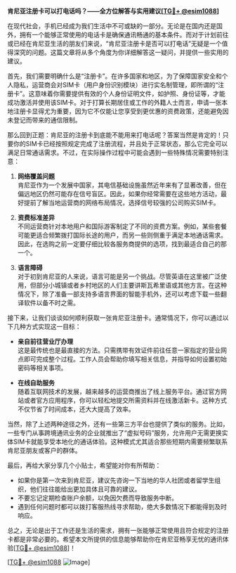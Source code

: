 **肯尼亚注册卡可以打电话吗？——全方位解答与实用建议[[TG💪+ @esim1088](https://t.me/s/esim1088)]**

在现代社会，手机已经成为我们生活中不可或缺的一部分。无论是在国内还是国外，拥有一个能够正常使用的电话卡是确保通讯畅通的基本条件。而对于计划前往或已经在肯尼亚生活的朋友们来说，“肯尼亚注册卡是否可以打电话”无疑是一个值得深究的问题。这篇文章将从多个角度为你详细解答这一疑问，并提供一些实用的建议。

首先，我们需要明确什么是“注册卡”。在许多国家和地区，为了保障国家安全和个人隐私，运营商会对SIM卡（用户身份识别模块）进行实名制管理，即所谓的“注册卡”。这意味着你需要提供有效的个人身份证明文件，如护照、身份证等，才能成功激活并使用该SIM卡。对于打算长期居住或工作的外籍人士而言，申请一张本地注册卡显得尤为重要，因为它不仅能让您享受到更优惠的资费政策，还能避免因未登记而带来的通信限制。

那么回到正题：肯尼亚的注册卡到底能不能用来打电话呢？答案当然是肯定的！只要你的SIM卡已经按照规定完成了注册流程，并且处于正常状态，那么它完全可以满足日常通话需求。不过，在实际操作过程中可能会遇到一些特殊情况需要特别注意：

1. **网络覆盖问题**  
   肯尼亚作为一个发展中国家，其电信基础设施虽然近年来有了显著改善，但在偏远地区仍然可能存在信号盲区。因此，如果你经常需要在这些地方活动，最好提前了解当地运营商的网络布局情况，选择信号较强的公司购买SIM卡。

2. **资费标准差异**  
   不同运营商针对本地用户和国际游客制定了不同的资费方案。例如，某些套餐可能更适合频繁拨打国际长途的用户，而另一些则侧重于满足本地通话需求。因此，在选购之前一定要仔细比较各服务商提供的选项，找到最适合自己的那一个。

3. **语言障碍**  
   对于初到肯尼亚的人来说，语言可能是另一个挑战。尽管英语在这里被广泛使用，但部分小城镇或者乡村地区的人们主要讲斯瓦希里语或其他方言。在这种情况下，除了准备一部支持多语言界面的智能手机外，还可以考虑下载一些翻译软件以备不时之需。

接下来，让我们谈谈如何顺利获取一张肯尼亚注册卡。通常情况下，你可以通过以下几种方式实现这一目标：

- **亲自前往营业厅办理**  
  这是最传统也是最直接的方法。只需携带有效证件前往任意一家指定的营业网点即可完成整个过程。工作人员会帮助你填写相关信息，并指导如何设置初始密码等相关事项。

- **在线自助服务**  
  随着互联网技术的发展，越来越多的运营商推出了线上服务平台。通过官方网站或者官方应用程序，你可以轻松地提交所需资料并在线激活新卡。这种方式不仅节省了时间成本，还大大提高了效率。

当然，除了上述两种途径之外，还有一些第三方平台也提供了类似的服务。比如，一些专门从事跨境通讯业务的企业就推出了“虚拟号码”服务，允许用户无需更换实体SIM卡就能享受本地化的通话体验。这种模式尤其适合那些短期内需要频繁联系肯尼亚朋友或客户的群体。

最后，再给大家分享几个小贴士，希望能对你有所帮助：

- 如果你是第一次来到肯尼亚，建议先咨询一下当地的华人社团或者留学生组织，他们往往能给出更加具体且可靠的建议。
- 不要忘记定期检查账户余额，以免因欠费而导致服务中断。
- 遇到任何问题时都可以拨打客服热线寻求帮助，绝大多数情况下都能得到及时响应。

总之，无论是出于工作还是生活的需求，拥有一张能够正常使用且符合规定的注册卡都是非常必要的。希望本文所提供的信息能够帮助你在肯尼亚畅享无忧的通讯体验[[TG💪+ @esim1088](https://t.me/s/esim1088)]！

[[TG💪+ @esim1088](https://t.me/s/esim1088) ![Image](https://i.postimg.cc/4NQfJmqS/Snipaste-2025-05-13-00-14-12.png)]